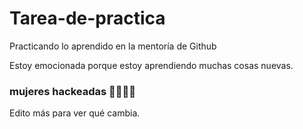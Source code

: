 # Tarea-de-practica
Practicando lo aprendido en la mentoría de Github

Estoy emocionada porque estoy aprendiendo muchas cosas nuevas.

### mujeres hackeadas 💜💚💜💚

Edito más para ver qué cambia. 
